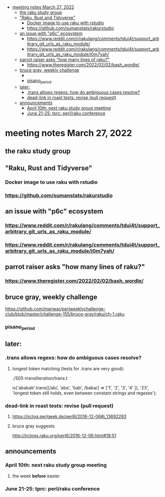 - [meeting notes March 27, 2022](#org02c9f64)
  - [the raku study group](#org90ae099)
  - ["Raku, Rust and Tidyverse"](#org7ab2de2)
    - [Docker image to use raku with rstudio](#org6b5d350)
    - [<https://github.com/sumanstats/rakurstudio>](#orgd7367df)
  - [an issue with "p6c" ecosystem](#org2b4d9f7)
    - [<https://www.reddit.com/r/rakulang/comments/tdui4t/support_arbitrary_git_urls_as_raku_module/>](#orgadf6974)
    - [<https://www.reddit.com/r/rakulang/comments/tdui4t/support_arbitrary_git_urls_as_raku_module/i0m7yah/>](#org09d867d)
  - [parrot raiser asks "how many lines of raku?"](#org0a2e1c2)
    - [<https://www.theregister.com/2022/02/02/bash_wordle/>](#orga8a3d52)
  - [bruce gray, weekly challenge](#org3894924)
    - [](#org6db22e1)
    - [pisano<sub>period</sub>](#org66b5f9e)
  - [later:](#org7050d83)
    - [.trans allows regexs: how do ambiguous cases resolve?](#org9473e02)
    - [dead-link in roast tests: revise (pull request)](#orge1f5921)
  - [announcements](#org1eb3020)
    - [April 10th: next raku study group meeting](#orgf6436bd)
    - [June 21-25: tprc: perl/raku conference](#orgb656596)


<a id="org02c9f64"></a>

# meeting notes March 27, 2022


<a id="org90ae099"></a>

## the raku study group


<a id="org7ab2de2"></a>

## "Raku, Rust and Tidyverse"


<a id="org6b5d350"></a>

### Docker image to use raku with rstudio


<a id="orgd7367df"></a>

### <https://github.com/sumanstats/rakurstudio>


<a id="org2b4d9f7"></a>

## an issue with "p6c" ecosystem


<a id="orgadf6974"></a>

### <https://www.reddit.com/r/rakulang/comments/tdui4t/support_arbitrary_git_urls_as_raku_module/>


<a id="org09d867d"></a>

### <https://www.reddit.com/r/rakulang/comments/tdui4t/support_arbitrary_git_urls_as_raku_module/i0m7yah/>


<a id="org0a2e1c2"></a>

## parrot raiser asks "how many lines of raku?"


<a id="orga8a3d52"></a>

### <https://www.theregister.com/2022/02/02/bash_wordle/>


<a id="org3894924"></a>

## bruce gray, weekly challenge

<https://github.com/manwar/perlweeklychallenge-club/blob/master/challenge-155/bruce-gray/raku/ch-1.raku>


<a id="org6db22e1"></a>

### 


<a id="org66b5f9e"></a>

### pisano<sub>period</sub>


<a id="org7050d83"></a>

## later:


<a id="org9473e02"></a>

### .trans allows regexs: how do ambiguous cases resolve?

1.  longest token matching (tests for .trans are very good):

    ./S05-transliteration/trans.t
    
    is('ababab'.trans([/ab/, 'aba', 'bab', /baba/] => ['1', '2', '3', '4' ]), '23', 'longest token still holds, even between constant strings and regexes');


<a id="orge1f5921"></a>

### dead-link in roast tests: revise (pull request)

1.  <https://irclog.perlgeek.de/perl6/2016-12-06#i_13692293>

2.  bruce gray suggests:

    <http://irclogs.raku.org/perl6/2016-12-06.html#18:51>


<a id="org1eb3020"></a>

## announcements


<a id="orgf6436bd"></a>

### April 10th: next raku study group meeting

1.  the week **before** easter


<a id="orgb656596"></a>

### June 21-25: tprc: perl/raku conference
